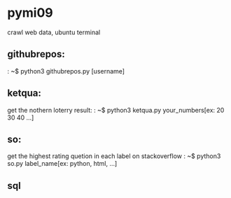 # pymi09
crawl web data, ubuntu terminal
## githubrepos:
: ~$ python3 githubrepos.py [username]
## ketqua:
get the nothern loterry result:
: ~$ python3 ketqua.py your_numbers[ex: 20 30 40 ...]
## so:
get the highest rating quetion in each label on stackoverflow
: ~$ python3 so.py label_name[ex: python, html, ...]
## sql
